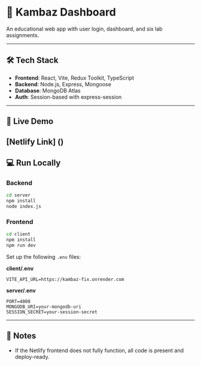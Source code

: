 
# 🔁 Kambaz Dashboard

An educational web app with user login, dashboard, and six lab assignments.

---

## 🛠 Tech Stack

- **Frontend**: React, Vite, Redux Toolkit, TypeScript
- **Backend**: Node.js, Express, Mongoose
- **Database**: MongoDB Atlas
- **Auth**: Session-based with express-session

---

## 🚀 Live Demo

[Netlify Link] ()
---

## 💻 Run Locally

### Backend

```bash
cd server
npm install
node index.js
```

### Frontend

```bash
cd client
npm install
npm run dev
```

Set up the following `.env` files:

**client/.env**
```
VITE_API_URL=https://kambaz-fix.onrender.com
```

**server/.env**
```
PORT=4000
MONGODB_URI=your-mongodb-uri
SESSION_SECRET=your-session-secret
```

---

## 📝 Notes

- If the Netlify frontend does not fully function, all code is present and deploy-ready.
